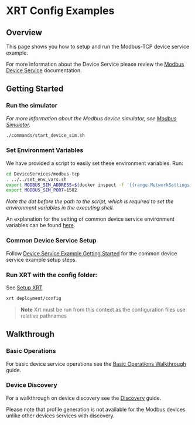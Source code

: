 # XRT Config Examples

## Overview

This page shows you how to setup and run the Modbus-TCP device service example.

For more information about the Device Service please review the [Modbus Device Service](hhttps://docs.iotechsys.com/edge-xrt20/device-service-components/modbus-device-service-component.html) documentation.

## Getting Started

### **Run the simulator**

_For more information about the Modbus device simulator, see [Modbus Simulator](https://docs.iotechsys.com/edge-xrt20/simulators/modbus/overview.html)._

```bash
./commands/start_device_sim.sh
```

### **Set Environment Variables**

We have provided a script to easily set these environment variables. Run:

```bash
cd DeviceServices/modbus-tcp
. ../../set_env_vars.sh
export MODBUS_SIM_ADDRESS=$(docker inspect -f '{{range.NetworkSettings.Networks}}{{.IPAddress}}{{end}}' modbus-sim)
export MODBUS_SIM_PORT=1502
```

_Note the dot before the path to the script, which is required to set the environment variables in the executing shell._

An explanation for the setting of common device service environment variables can be
found [here](../interactive-walkthrough/ds-getting-started-common.md#Device-service-configuration-setup).

### **Common Device Service Setup**

Follow [Device Service Example Getting Started](../interactive-walkthrough/ds-getting-started-common.md) for the common device service example setup steps.

### **Run XRT with the config folder:**

See [Setup XRT](../interactive-walkthrough/setup-xrt.md)

```bash
xrt deployment/config
```

> **Note** Xrt must be run from this context as the configuration files use relative pathnames

## Walkthrough

### Basic Operations

For basic device service operations see the [Basic Operations Walkthrough](../interactive-walkthrough/basic-operations.md) guide.


### Device Discovery

For a walkthrough on device discovery see the [Discovery](../interactive-walkthrough/discovery.md) guide.

Please note that profile generation is not available for the Modbus devices unlike other devices services with discovery.